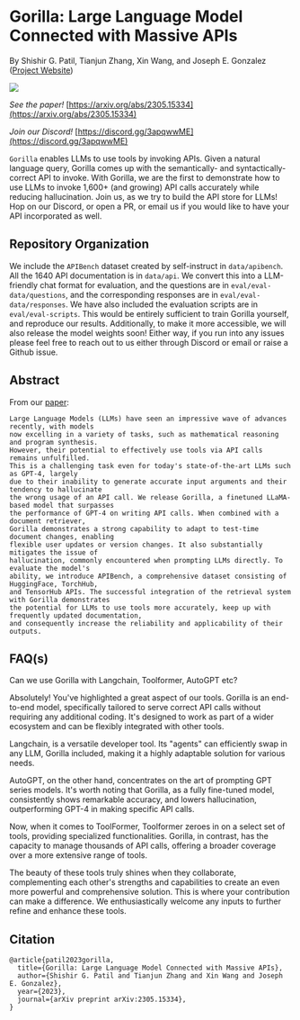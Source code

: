 # Gorilla: Large Language Model Connected with Massive APIs
By Shishir G. Patil, Tianjun Zhang, Xin Wang, and Joseph E. Gonzalez  ([Project Website](https://shishirpatil.github.io/gorilla/))

![](https://github.com/ShishirPatil/gorilla/blob/gh-pages/assets/img/logo.png)

_See the paper!_ [https://arxiv.org/abs/2305.15334](https://arxiv.org/abs/2305.15334)

_Join our Discord!_ [https://discord.gg/3apqwwME](https://discord.gg/3apqwwME) 

`Gorilla` enables LLMs to use tools by invoking APIs. Given a natural language query, Gorilla comes up with the semantically- and syntactically- correct API to invoke. With Gorilla, we are the first to demonstrate how to use LLMs to invoke 1,600+ (and growing) API calls accurately while reducing hallucination. Join us, as we try to build the API store for LLMs! Hop on our Discord, or open a PR, or email us if you would like to have your API incorporated as well.

## Repository Organization

We include the `APIBench` dataset created by self-instruct in `data/apibench`. All the 1640 API documentation is in `data/api`. We convert this into a LLM-friendly chat format for evaluation, and the questions are in `eval/eval-data/questions`, and the corresponding responses are in `eval/eval-data/responses`.  We have also included the evaluation scripts are in `eval/eval-scripts`. This would be entirely sufficient to train Gorilla yourself, and reproduce our results.
Additionally, to make it more accessible, we will also release the model weights soon! Either way, if you run into any issues please feel free to reach out to us either through Discord or email or raise a Github issue.

## Abstract

From our [paper](https://arxiv.org/abs/2305.15334):

```text
Large Language Models (LLMs) have seen an impressive wave of advances recently, with models 
now excelling in a variety of tasks, such as mathematical reasoning and program synthesis. 
However, their potential to effectively use tools via API calls remains unfulfilled. 
This is a challenging task even for today's state-of-the-art LLMs such as GPT-4, largely 
due to their inability to generate accurate input arguments and their tendency to hallucinate 
the wrong usage of an API call. We release Gorilla, a finetuned LLaMA-based model that surpasses 
the performance of GPT-4 on writing API calls. When combined with a document retriever, 
Gorilla demonstrates a strong capability to adapt to test-time document changes, enabling 
flexible user updates or version changes. It also substantially mitigates the issue of 
hallucination, commonly encountered when prompting LLMs directly. To evaluate the model's 
ability, we introduce APIBench, a comprehensive dataset consisting of HuggingFace, TorchHub, 
and TensorHub APIs. The successful integration of the retrieval system with Gorilla demonstrates 
the potential for LLMs to use tools more accurately, keep up with frequently updated documentation, 
and consequently increase the reliability and applicability of their outputs. 
```

## FAQ(s)

Can we use Gorilla with Langchain, Toolformer, AutoGPT etc?

Absolutely! You've highlighted a great aspect of our tools. Gorilla is  an  end-to-end model, specifically tailored to serve correct API calls without requiring any additional coding. It's designed to work as part of a wider ecosystem and can be flexibly integrated with other tools.

Langchain, is a versatile developer tool. Its "agents" can efficiently swap in any LLM, Gorilla included, making it a highly adaptable solution for various needs.

AutoGPT, on the other hand, concentrates on the art of prompting GPT series models. It's worth noting that Gorilla, as a fully fine-tuned model, consistently shows remarkable accuracy, and lowers hallucination, outperforming GPT-4 in making specific API calls.

Now, when it comes to ToolFormer, Toolformer zeroes in on a select set of tools, providing specialized functionalities. Gorilla, in contrast, has the capacity to manage thousands of API calls, offering a broader coverage over a more extensive range of tools.

The beauty of these tools truly shines when they collaborate, complementing each other's strengths and capabilities to create an even more powerful and comprehensive solution. This is where your contribution can make a difference. We enthusiastically welcome any inputs to further refine and enhance these tools. 

## Citation
```text
@article{patil2023gorilla,
  title={Gorilla: Large Language Model Connected with Massive APIs},
  author={Shishir G. Patil and Tianjun Zhang and Xin Wang and Joseph E. Gonzalez},
  year={2023},
  journal={arXiv preprint arXiv:2305.15334},
} 
```




